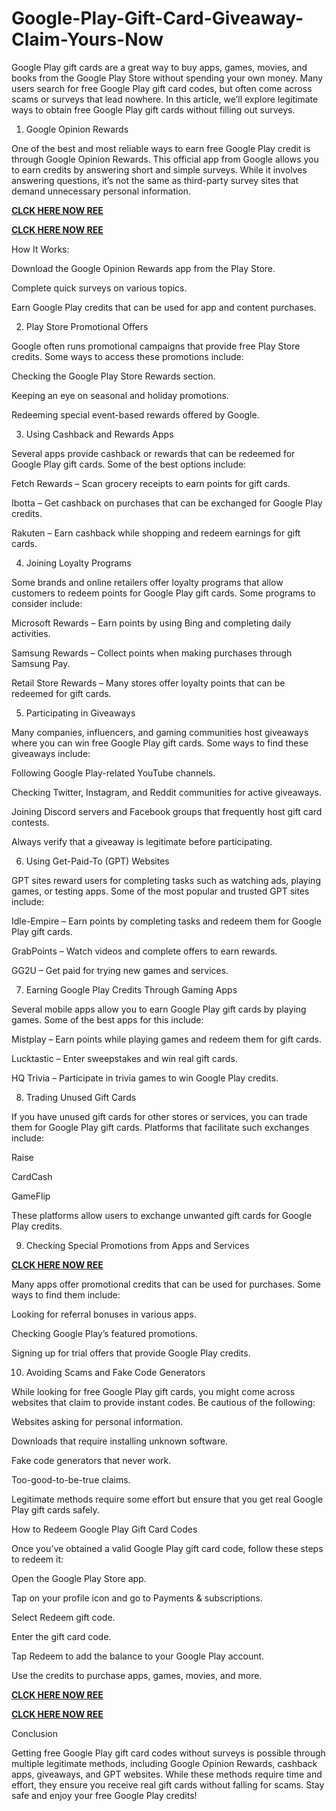 # Google-Play-Gift-Card-Giveaway-Claim-Yours-Now
Google Play gift cards are a great way to buy apps, games, movies, and books from the Google Play Store without spending your own money. Many users search for free Google Play gift card codes, but often come across scams or surveys that lead nowhere. In this article, we’ll explore legitimate ways to obtain free Google Play gift cards without filling out surveys.

1. Google Opinion Rewards

One of the best and most reliable ways to earn free Google Play credit is through Google Opinion Rewards. This official app from Google allows you to earn credits by answering short and simple surveys. While it involves answering questions, it’s not the same as third-party survey sites that demand unnecessary personal information.

**[CLCK HERE NOW REE](https://tinyurl.com/google-paly-2025)**

**[CLCK HERE NOW REE](https://tinyurl.com/google-paly-2025)**

How It Works:

Download the Google Opinion Rewards app from the Play Store.

Complete quick surveys on various topics.

Earn Google Play credits that can be used for app and content purchases.

2. Play Store Promotional Offers

Google often runs promotional campaigns that provide free Play Store credits. Some ways to access these promotions include:

Checking the Google Play Store Rewards section.

Keeping an eye on seasonal and holiday promotions.

Redeeming special event-based rewards offered by Google.

3. Using Cashback and Rewards Apps

Several apps provide cashback or rewards that can be redeemed for Google Play gift cards. Some of the best options include:

Fetch Rewards – Scan grocery receipts to earn points for gift cards.

Ibotta – Get cashback on purchases that can be exchanged for Google Play credits.

Rakuten – Earn cashback while shopping and redeem earnings for gift cards.

4. Joining Loyalty Programs

Some brands and online retailers offer loyalty programs that allow customers to redeem points for Google Play gift cards. Some programs to consider include:

Microsoft Rewards – Earn points by using Bing and completing daily activities.

Samsung Rewards – Collect points when making purchases through Samsung Pay.

Retail Store Rewards – Many stores offer loyalty points that can be redeemed for gift cards.

5. Participating in Giveaways

Many companies, influencers, and gaming communities host giveaways where you can win free Google Play gift cards. Some ways to find these giveaways include:

Following Google Play-related YouTube channels.

Checking Twitter, Instagram, and Reddit communities for active giveaways.

Joining Discord servers and Facebook groups that frequently host gift card contests.

Always verify that a giveaway is legitimate before participating.

6. Using Get-Paid-To (GPT) Websites

GPT sites reward users for completing tasks such as watching ads, playing games, or testing apps. Some of the most popular and trusted GPT sites include:

Idle-Empire – Earn points by completing tasks and redeem them for Google Play gift cards.

GrabPoints – Watch videos and complete offers to earn rewards.

GG2U – Get paid for trying new games and services.

7. Earning Google Play Credits Through Gaming Apps

Several mobile apps allow you to earn Google Play gift cards by playing games. Some of the best apps for this include:

Mistplay – Earn points while playing games and redeem them for gift cards.

Lucktastic – Enter sweepstakes and win real gift cards.

HQ Trivia – Participate in trivia games to win Google Play credits.

8. Trading Unused Gift Cards

If you have unused gift cards for other stores or services, you can trade them for Google Play gift cards. Platforms that facilitate such exchanges include:

Raise

CardCash

GameFlip

These platforms allow users to exchange unwanted gift cards for Google Play credits.

9. Checking Special Promotions from Apps and Services

**[CLCK HERE NOW REE](https://tinyurl.com/google-paly-2025)**

Many apps offer promotional credits that can be used for purchases. Some ways to find them include:

Looking for referral bonuses in various apps.

Checking Google Play’s featured promotions.

Signing up for trial offers that provide Google Play credits.

10. Avoiding Scams and Fake Code Generators

While looking for free Google Play gift cards, you might come across websites that claim to provide instant codes. Be cautious of the following:

Websites asking for personal information.

Downloads that require installing unknown software.

Fake code generators that never work.

Too-good-to-be-true claims.

Legitimate methods require some effort but ensure that you get real Google Play gift cards safely.

How to Redeem Google Play Gift Card Codes

Once you’ve obtained a valid Google Play gift card code, follow these steps to redeem it:

Open the Google Play Store app.

Tap on your profile icon and go to Payments & subscriptions.

Select Redeem gift code.

Enter the gift card code.

Tap Redeem to add the balance to your Google Play account.

Use the credits to purchase apps, games, movies, and more.

**[CLCK HERE NOW REE](https://tinyurl.com/google-paly-2025)**

**[CLCK HERE NOW REE](https://tinyurl.com/google-paly-2025)**

Conclusion

Getting free Google Play gift card codes without surveys is possible through multiple legitimate methods, including Google Opinion Rewards, cashback apps, giveaways, and GPT websites. While these methods require time and effort, they ensure you receive real gift cards without falling for scams. Stay safe and enjoy your free Google Play credits!
